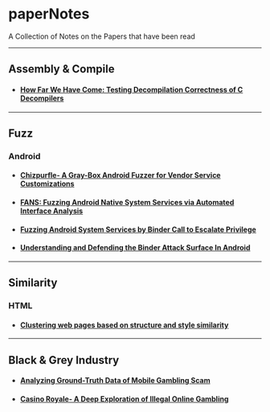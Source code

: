 # paperNotes
A Collection of Notes on the Papers that have been read

---
## Assembly & Compile  
- #### [How Far We Have Come: Testing Decompilation Correctness of C Decompilers](https://dl.acm.org/doi/abs/10.1145/3395363.3397370)

---

## Fuzz
### Android  
- #### [Chizpurfle- A Gray-Box Android Fuzzer for Vendor Service Customizations](https://github.com/Darenfy/paperNotes/blob/main/Fuzz/Chizpurfle-%20A%20Gray-Box%20Android%20Fuzzer%20for%20Vendor%20Service%20Customizations/Chizpurfle-%20A%20Gray-Box%20Android%20Fuzzer%20for%20Vendor%20Service%20Customizations.md)

- #### [FANS: Fuzzing Android Native System Services via Automated Interface Analysis](https://github.com/Darenfy/paperNotes/blob/main/Fuzz/FANS:%20Fuzzing%20Android%20Native%20System%20Services%20via%20Automated%20Interface%20Analysis/FANS:%20Fuzzing%20Android%20Native%20System%20Services%20via%20Automated%20Interface%20Analysis..md)

- #### [Fuzzing Android System Services by Binder Call to Escalate Privilege](https://github.com/Darenfy/paperNotes/blob/main/Fuzz/Fuzzing%20Android%20System%20Services%20by%20Binder%20Call%20to%20Escalate%20Privilege/Fuzzing%20Android%20System%20Services%20by%20Binder%20Call%20to%20Escalate%20Privilege.md)

- #### [Understanding and Defending the Binder Attack Surface In Android](https://github.com/Darenfy/paperNotes/blob/main/Fuzz/Understanding%20and%20Defending%20the%20Binder%20Attack%20Surface%20In%20Android/Understanding%20and%20Defending%20the%20Binder%20Attack%20Surface%20In%20Android.md)


---

## Similarity
### HTML
- #### [Clustering web pages based on structure and style similarity](https://github.com/Darenfy/paperNotes/blob/main/Similarity/Clustering%20web%20pages%20based%20on%20structure%20and%20style%20similarity.md)

---

## Black & Grey Industry  
- #### [Analyzing Ground-Truth Data of Mobile Gambling Scam](https://github.com/Darenfy/paperNotes/blob/main/%E9%BB%91%E7%81%B0%E4%BA%A7/Analyzing%20Ground-Truth%20Data%20of%20Mobile%20Gambling%20Scam/Analyzing%20Ground-Truth%20Data%20of%20Mobile%20Gambling%20Scam.md)  
- #### [Casino Royale- A Deep Exploration of Illegal Online Gambling](https://github.com/Darenfy/paperNotes/blob/main/%E9%BB%91%E7%81%B0%E4%BA%A7/Casino%20Royale-%20A%20Deep%20Exploration%20of%20Illegal%20Online%20Gambling/Casino%20Royale-%20A%20Deep%20Exploration%20of%20Illegal%20Online%20Gambling.md)
